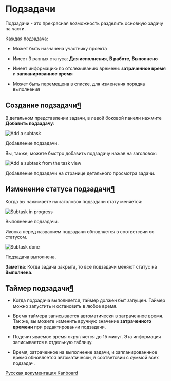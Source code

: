 Подзадачи
=========


Подзадачи - это прекрасная возможность разделить основную задачу на части.



Каждая подзадача:



-   Может быть назначена участнику проекта



-   Имеет 3 разных статуса: **Для исполнения**, **В работе**, **Выполнено**



-   Имеет информацию по отслеживанию времени: **затраченное время** и **запланированное время**



-   Может быть перемещена в списке, для изменения порядка выполнения



Создание подзадачи[¶](#creating-subtasks "Ссылка на этот заголовок")
--------------------------------------------------------------------



В детальном представлении задачи, в левой боковой панели нажмите **Добавить подзадачу**:



![Add a subtask](https://kanboard.net/screenshots/documentation/add-subtask.png)

Добавление подзадачи.



Вы, также, можете быстро добавить подзадачу нажав на заголовок:



![Add a subtask from the task view](https://kanboard.net/screenshots/documentation/add-subtask-shortcut.png)

Добавление подзадачи на странице детального просмотра задачи.



Изменение статуса подзадачи[¶](#change-subtask-status "Ссылка на этот заголовок")
---------------------------------------------------------------------------------



Когда вы нажимаете на заголовок подзадачи стату меняется:



![Subtask in progress](https://kanboard.net/screenshots/documentation/subtask-status-inprogress.png)

Выполнение подзадачи.



Иконка перед названием подзадачи обновляется в соответсвии со статусом.



![Subtask done](https://kanboard.net/screenshots/documentation/subtask-status-done.png)

Подзадача выполнена.



**Заметка**: Когда задача закрыта, то все подзадачи меняют статус на **Выполнена**.



Таймер подзадачи[¶](#subtask-timer "Ссылка на этот заголовок")
--------------------------------------------------------------



-   Когда подзадача выполняется, таймер должен быт запущен. Таймер можно запустить и остановить в любое время.



-   Время таймера записывается автоматически в затраченное время. Так же, вы можете изменить вручную значение **затраченного времени** при редактировании подзадачи.



-   Подсчитываемое время округляется до 15 минут. Эта информация записывается в отдельную таблицу.



-   Время, затраченное на выполнение задачи, и запланированнное время обновляется автоматически, в соответсвии с суммой всех подзадач.





 



[Русская документация Kanboard](http://kanboard.ru/doc/)

